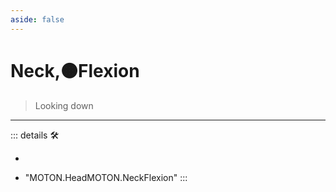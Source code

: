 ```yaml
---
aside: false
---
```

# Neck,🟠<motor>Flexion</motor>

> Looking down

---

<!-- =================================================== -->
<!-- =================================================== -->
<!-- =================================================== -->
<!-- =================================================== -->
<!-- =================================================== -->
::: details 🛠

-

- "MOTON.HeadMOTON.NeckFlexion"
:::
